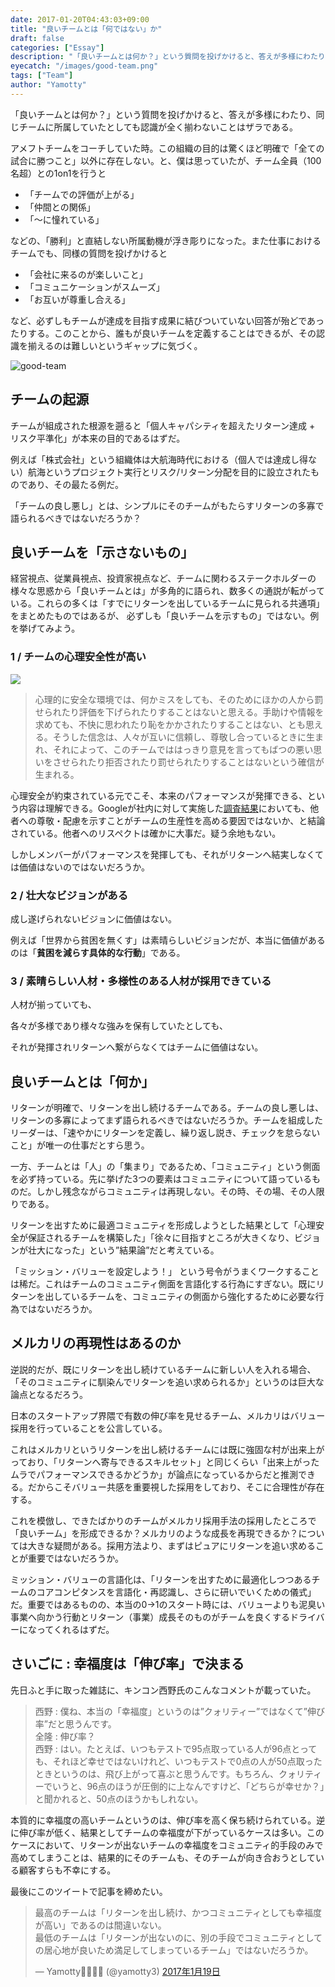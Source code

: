 ```yaml
---
date: 2017-01-20T04:43:03+09:00
title: "良いチームとは「何ではない」か"
draft: false
categories: ["Essay"]
description: "「良いチームとは何か？」という質問を投げかけると、答えが多様にわたり、同じチームに所属していたとしても認識が全く揃わないことはザラである。"
eyecatch: "/images/good-team.png"
tags: ["Team"]
author: "Yamotty"
---
```


「良いチームとは何か？」という質問を投げかけると、答えが多様にわたり、同じチームに所属していたとしても認識が全く揃わないことはザラである。<!--more-->

アメフトチームをコーチしていた時。この組織の目的は驚くほど明確で「全ての試合に勝つこと」以外に存在しない。と、僕は思っていたが、チーム全員（100名超）との1on1を行うと

- 「チームでの評価が上がる」
- 「仲間との関係」
- 「〜に憧れている」

などの、「勝利」と直結しない所属動機が浮き彫りになった。また仕事におけるチームでも、同様の質問を投げかけると

- 「会社に来るのが楽しいこと」
- 「コミュニケーションがスムーズ」
- 「お互いが尊重し合える」

など、必ずしもチームが達成を目指す成果に結びついていない回答が殆どであったりする。このことから、誰もが良いチームを定義することはできるが、その認識を揃えるのは難しいというギャップに気づく。

![good-team](/images/good-team.png)

## チームの起源
チームが組成された根源を遡ると「個人キャパシティを超えたリターン達成 + リスク平準化」が本来の目的であるはずだ。

例えば「株式会社」という組織体は大航海時代における（個人では達成し得ない）航海というプロジェクト実行とリスク/リターン分配を目的に設立されたものであり、その最たる例だ。

「チームの良し悪し」とは、シンプルにそのチームがもたらすリターンの多寡で語られるべきではないだろうか？

## 良いチームを「示さないもの」
経営視点、従業員視点、投資家視点など、チームに関わるステークホルダーの様々な思惑から「良いチームとは」が多角的に語られ、数多くの通説が転がっている。これらの多くは「すでにリターンを出しているチームに見られる共通項」をまとめたものではあるが、 必ずしも「良いチームを示すもの」ではない。例を挙げてみよう。

### 1 / チームの心理安全性が高い

<a target="_blank"  href="https://www.amazon.co.jp/gp/product/4862761828/ref=as_li_tl?ie=UTF8&camp=247&creative=1211&creativeASIN=4862761828&linkCode=as2&tag=mrnoize08-22&linkId=9c668c07121ee57b86925e227b177e67"><img border="0" src="//ws-fe.amazon-adsystem.com/widgets/q?_encoding=UTF8&MarketPlace=JP&ASIN=4862761828&ServiceVersion=20070822&ID=AsinImage&WS=1&Format=_SL250_&tag=mrnoize08-22" ></a><img src="//ir-jp.amazon-adsystem.com/e/ir?t=mrnoize08-22&l=am2&o=9&a=4862761828" width="1" height="1" border="0" alt="" style="border:none !important; margin:0px !important;" />


> 心理的に安全な環境では、何かミスをしても、そのためにほかの人から罰せられたり評価を下げられたりすることはないと思える。手助けや情報を求めても、不快に思われたり恥をかかされたりすることはない、とも思える。そうした信念は、人々が互いに信頼し、尊敬し合っているときに生まれ、それによって、このチームでははっきり意見を言ってもばつの悪い思いをさせられたり拒否されたり罰せられたりすることはないという確信が生まれる。

心理安全が約束されている元でこそ、本来のパフォーマンスが発揮できる、という内容は理解できる。Googleが社内に対して実施した[調査結果]()においても、他者への尊敬・配慮を示すことがチームの生産性を高める要因ではないか、と結論されている。他者へのリスペクトは確かに大事だ。疑う余地もない。

しかしメンバーがパフォーマンスを発揮しても、それがリターンへ結実しなくては価値はないのではないだろうか。

### 2 / 壮大なビジョンがある
成し遂げられないビジョンに価値はない。

例えば「世界から貧困を無くす」は素晴らしいビジョンだが、本当に価値があるのは「**貧困を減らす具体的な行動**」である。

### 3 / 素晴らしい人材・多様性のある人材が採用できている
人材が揃っていても、

各々が多様であり様々な強みを保有していたとしても、

それが発揮されリターンへ繋がらなくてはチームに価値はない。

## 良いチームとは「何か」
リターンが明確で、リターンを出し続けるチームである。チームの良し悪しは、リターンの多寡によってまず語られるべきではないだろうか。チームを組成したリーダーは、「速やかにリターンを定義し、繰り返し説き、チェックを怠らないこと」が唯一の仕事だとすら思う。

一方、チームとは「人」の「集まり」であるため、「コミュニティ」という側面を必ず持っている。先に挙げた3つの要素はコミュニティについて語っているものだ。しかし残念ながらコミュニティは再現しない。その時、その場、その人限りである。

リターンを出すために最適コミュニティを形成しようとした結果として「心理安全が保証されるチームを構築した」「徐々に目指すところが大きくなり、ビジョンが壮大になった」という”結果論”だと考えている。

「ミッション・バリューを設定しよう！」
という号令がうまくワークすることは稀だ。これはチームのコミュニティ側面を言語化する行為にすぎない。既にリターンを出しているチームを、コミュニティの側面から強化するために必要な行為ではないだろうか。

## メルカリの再現性はあるのか
逆説的だが、既にリターンを出し続けているチームに新しい人を入れる場合、「そのコミュニティに馴染んでリターンを追い求められるか」というのは巨大な論点となるだろう。

日本のスタートアップ界隈で有数の伸び率を見せるチーム、メルカリはバリュー採用を行っていることを公言している。

これはメルカリというリターンを出し続けるチームには既に強固な村が出来上がっており、「リターンへ寄与できるスキルセット」と同じくらい「出来上がったムラでパフォーマンスできるかどうか」が論点になっているからだと推測できる。だからこそバリュー共感を重要視した採用をしており、そこに合理性が存在する。

これを模倣し、できたばかりのチームがメルカリ採用手法の採用したところで「良いチーム」を形成できるか？メルカリのような成長を再現できるか？については大きな疑問がある。採用方法より、まずはピュアにリターンを追い求めることが重要ではないだろうか。

ミッション・バリューの言語化は、「リターンを出すために最適化しつつあるチームのコアコンピタンスを言語化・再認識し、さらに研いでいくための儀式」だ。重要ではあるものの、本当の0→1のスタート時には、バリューよりも泥臭い事業へ向かう行動とリターン（事業）成長そのものがチームを良くするドライバーになってくれるはずだ。

## さいごに : 幸福度は「伸び率」で決まる
先日ふと手に取った雑誌に、キンコン西野氏のこんなコメントが載っていた。


>西野 : 僕ね、本当の「幸福度」というのは”クォリティー”ではなくて”伸び率”だと思うんです。<br>
>全隆 : 伸び率？<br>
>西野 : はい。たとえば、いつもテストで95点取っている人が96点とっても、それほど幸せではないけれど、いつもテストで0点の人が50点取ったときというのは、飛び上がって喜ぶと思うんです。もちろん、クォリティーでいうと、96点のほうが圧倒的に上なんですけど、「どちらが幸せか？」と聞かれると、50点のほうかもしれない。

本質的に幸福度の高いチームというのは、伸び率を高く保ち続けられている。逆に伸び率が低く、結果としてチームの幸福度が下がっているケースは多い。このケースにおいて、リターンが出ないチームの幸福度をコミュニティ的手段のみで高めてしまうことは、結果的にそのチームも、そのチームが向き合おうとしている顧客すらも不幸にする。

最後にこのツイートで記事を締めたい。

<blockquote class="twitter-tweet" data-lang="ja"><p lang="ja" dir="ltr">最高のチームは「リターンを出し続け、かつコミュニティとしても幸福度が高い」であるのは間違いない。<br>最低のチームは「リターンが出ないのに、別の手段でコミュニティとしての居心地が良いため満足してしまっているチーム」ではないだろうか。</p>&mdash; Yamotty👨‍👩‍👦‍👦 (@yamotty3) <a href="https://twitter.com/yamotty3/status/822167201515876352?ref_src=twsrc%5Etfw">2017年1月19日</a></blockquote>
<script async src="https://platform.twitter.com/widgets.js" charset="utf-8"></script>
